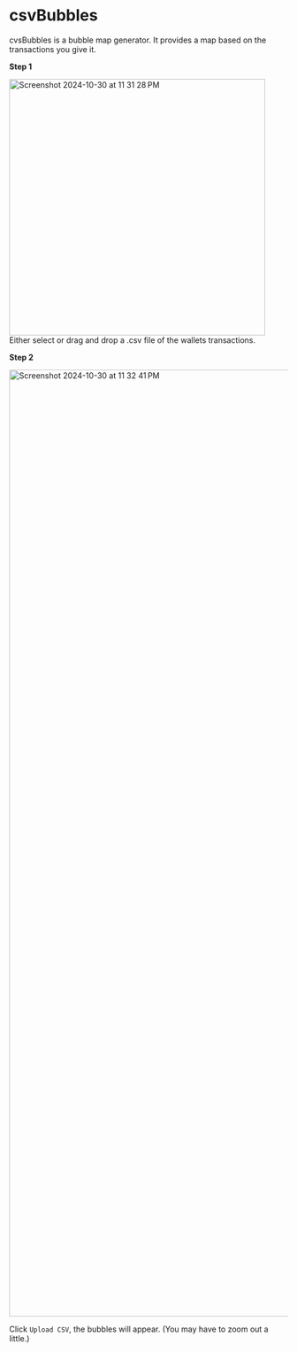 # csvBubbles
cvsBubbles is a bubble map generator. It provides a map based on the transactions you give it.

**Step 1**

<img width="463" alt="Screenshot 2024-10-30 at 11 31 28 PM" src="https://github.com/user-attachments/assets/111aef00-becd-49b2-a159-5ed416a4fc84">
Either select or drag and drop a .csv file of the wallets transactions.

**Step 2**

<img width="1710" alt="Screenshot 2024-10-30 at 11 32 41 PM" src="https://github.com/user-attachments/assets/0a968a69-7c32-4612-8f49-ade9f7b13496">

Click ``Upload CSV``, the bubbles will appear. (You may have to zoom out a little.)
